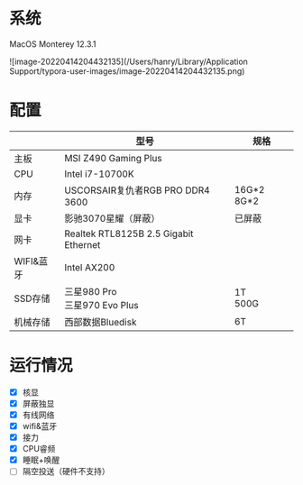 # 系统

MacOS Monterey 12.3.1

![image-20220414204432135](/Users/hanry/Library/Application Support/typora-user-images/image-20220414204432135.png)

# 配置

|           | 型号                                  | 规格         |
| --------- | ------------------------------------- | ------------ |
| 主板      | MSI Z490 Gaming Plus                  |              |
| CPU       | Intel i7-10700K                       |              |
| 内存      | USCORSAIR复仇者RGB PRO DDR4 3600      | 16G\*2 8G\*2 |
| 显卡      | 影驰3070星耀（屏蔽）                  | 已屏蔽       |
| 网卡      | Realtek RTL8125B 2.5 Gigabit Ethernet |              |
| WIFI&蓝牙 | Intel AX200                           |              |
| SSD存储   | 三星980 Pro<br />三星970 Evo Plus     | 1T<br />500G |
| 机械存储  | 西部数据Bluedisk                      | 6T           |

# 运行情况

- [x] 核显
- [x] 屏蔽独显
- [x] 有线网络
- [x] wifi&蓝牙
- [x] 接力
- [x] CPU睿频
- [x] 睡眠+唤醒
- [ ] 隔空投送（硬件不支持）